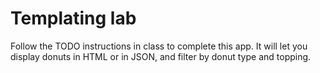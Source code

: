 # Templating lab

Follow the TODO instructions in class to complete this app. It will let you display donuts in HTML or in JSON, and filter by donut type and topping.

